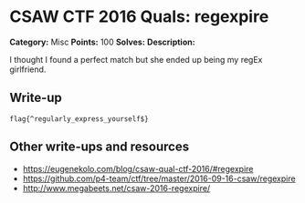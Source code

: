 # CSAW CTF 2016 Quals: regexpire

**Category:** Misc
**Points:** 100
**Solves:**
**Description:**

I thought I found a perfect match but she ended up being my regEx girlfriend.

## Write-up

`flag{^regularly_express_yourself$}`

## Other write-ups and resources

* https://eugenekolo.com/blog/csaw-qual-ctf-2016/#regexpire
* https://github.com/p4-team/ctf/tree/master/2016-09-16-csaw/regexpire
* http://www.megabeets.net/csaw-2016-regexpire/
